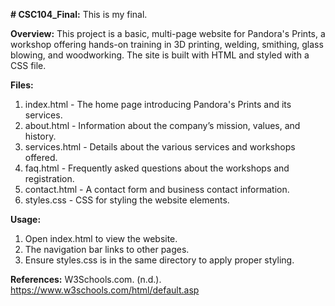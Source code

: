 **# CSC104_Final:**
This is my final.

**Overview:**
This project is a basic, multi-page website for Pandora's Prints, a workshop offering hands-on training in 3D printing, welding, smithing, glass blowing, and woodworking. The site is built with HTML and styled with a CSS file.

**Files:**
1.	index.html - The home page introducing Pandora's Prints and its services.
2.	about.html - Information about the company’s mission, values, and history.
3.	services.html - Details about the various services and workshops offered.
4.	faq.html - Frequently asked questions about the workshops and registration.
5.	contact.html - A contact form and business contact information.
6.	styles.css - CSS for styling the website elements.
   
**Usage:**

1.	Open index.html to view the website.
2.	The navigation bar links to other pages.
3.	Ensure styles.css is in the same directory to apply proper styling.

**References:**
W3Schools.com. (n.d.). https://www.w3schools.com/html/default.asp
